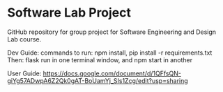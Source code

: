 # Software Lab Project
GitHub repository for group project for Software Engineering and Design Lab course.

Dev Guide:
commands to run: npm install, pip install -r requirements.txt 
Then: flask run in one terminal window, and npm start in another

User Guide:
https://docs.google.com/document/d/1QFfsQN-giYg57ADwpA6Z2Qk0gAT-BoUamYj_SIs1Zcg/edit?usp=sharing
